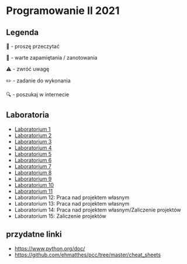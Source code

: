 # Programowanie II  2021

## Legenda

📖 - proszę przeczytać

📝 - warte zapamiętania / zanotowania

⚠️ - zwróć uwagę

✏️ - zadanie do wykonania

🔍 - poszukaj w internecie

## Laboratoria
- [Laboratorium 1](lab1.md)
- [Laboratorium 2](lab2.md)
- [Laboratorium 3](lab3.md)
- [Laboratorium 4](lab4.md)
- [Laboratorium 5](lab5.md)
- [Laboratorium 6](lab6.md)
- [Laboratorium 7](lab7.md)
- [Laboratorium 8](lab8.md)
- [Laboratorium 9](lab9.md)
- [Laboratorium 10](lab10.md)
- [Laboratorium 11](lab11.md)
- Laboratorium 12: Praca nad projektem własnym
- Laboratorium 13: Praca nad projektem własnym
- Laboratorium 14: Praca nad projektem własnym/Zaliczenie projektów
- Laboratorium 15: Zaliczenie projektów

 
## przydatne linki
- https://www.python.org/doc/
- https://github.com/ehmatthes/pcc/tree/master/cheat_sheets
